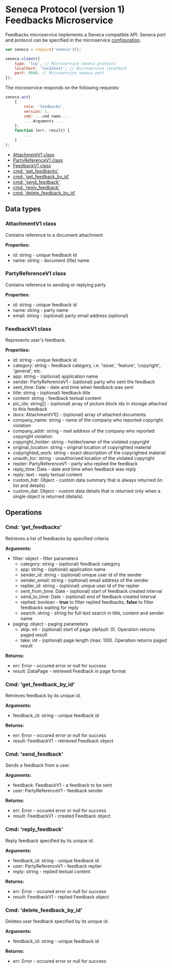 # Seneca Protocol (version 1) <br/> Feedbacks Microservice

Feedbacks microservice implements a Seneca compatible API. 
Seneca port and protocol can be specified in the microservice [configuration](Configuration.md/#api_seneca). 

```javascript
var seneca = require('seneca')();

seneca.client({
    type: 'tcp', // Microservice seneca protocol
    localhost: 'localhost', // Microservice localhost
    port: 8080, // Microservice seneca port
});
```

The microservice responds on the following requests:

```javascript
seneca.act(
    {
        role: 'feedbacks',
        version: 1,
        cmd: ...cmd name....
        ... Arguments ...
    },
    function (err, result) {
        ...
    }
);
```

* [AttachmentV1 class](#class1)
* [PartyReferenceV1 class](#class2)
* [FeedbackV1 class](#class3)
* [cmd: 'get_feedbacks'](#operation1)
* [cmd: 'get_feedback_by_id'](#operation2)
* [cmd: 'send_feedback'](#operation3)
* [cmd: 'reply_feedback'](#operation4)
* [cmd: 'delete_feedback_by_id'](#operation5)

## Data types

### <a name="class1"></a> AttachmentV1 class

Contains reference to a document attachment

**Properties:**
- id: string - unique feedback id
- name: string - document (file) name

### <a name="class2"></a> PartyReferenceV1 class

Contains reference to sending or replying party

**Properties:**
- id: string - unique feedback id
- name: string - party name
- email: string - (optional) party email address (optional)

### <a name="class3"></a> FeedbackV1 class

Represents user's feedback. 

**Properties:**
- id: string - unique feedback id
- category: string - feedback category, i.e. 'issue', 'feature', 'copyright', 'general', etc.
- app: string - (optional) application name
- sender: PartyReferenceV1 - (optional) party who sent the feedback
- sent_time: Date - date and time when feedback was sent
- title: string - (optional) feedback title
- content: string - feedback textual content
- pic_ids: string[] - (optional) array of picture block ids in storage attached to this feedback
- docs: AttachmentV1[] - (optional) array of attached documents
- company_name: string - name of the company who reported copyright violation
- company_addr: string - mail address of the company who reported copyright violation
- copyright_holder: string - holder/owner of the violated copyright
- original_location: string - original location of copyrighted material
- copyrighted_work: string - exact description of the copyrighted material
- unauth_loc: string - unauthorized location of the violated copyright
- replier: PartyReferenceV1 - party who replied the feedback
- reply_time: Date - date and time when feedback was reply
- reply: text - reply textual content
- custom_hdr: Object - custom data summary that is always returned (in list and details)
- custom_dat: Object - custom data details that is returned only when a single object is returned (details)

## Operations

### <a name="operation1"></a> Cmd: 'get_feedbacks'

Retrieves a list of feedbacks by specified criteria

**Arguments:** 
- filter: object - filter parameters
  - category: string - (optional) feedback category
  - app: string - (optional) application name
  - sender_id: string - (optional) unique user id of the sender
  - sender_email: string - (optional) email address of the sender
  - replier_id: string - (optional) unique user id of the replier
  - sent\_from\_time: Date - (optional) start of feedback created interval
  - send\_to\_time: Date - (optional) end of feedback created interval
  - replied: boolean - **true** to filter replied feedbacks, **false** to filter feedbacks waiting for reply
  - search: string - string for full text search in title, content and sender name
- paging: object - paging parameters
  - skip: int - (optional) start of page (default: 0). Operation returns paged result
  - take: int - (optional) page length (max: 100). Operation returns paged result

**Returns:**
- err: Error - occured error or null for success
- result: DataPage<FeedbackV1> - retrieved Feedback in page format

### <a name="operation2"></a> Cmd: 'get\_feedback\_by_id'

Retrieves feedback by its unique id. 

**Arguments:** 
- feedback_id: string - unique feedback id

**Returns:**
- err: Error - occured error or null for success
- result: FeedbackV1 - retrieved Feedback object

### <a name="operation3"></a> Cmd: 'send_feedback'

Sends a feedback from a user.

**Arguments:** 
- feedback: FeedbackV1 - a feedback to be sent
- user: PartyReferenceV1 - feedback sender

**Returns:**
- err: Error - occured error or null for success
- result: FeedbackV1 - created Feedback object

### <a name="operation4"></a> Cmd: 'reply_feedback'

Reply feedback specified by its unique id.

**Arguments:** 
- feedback_id: string - unique feedback id
- user: PartyReferenceV1 - feedback replier
- reply: string - replied textual content

**Returns:**
- err: Error - occured error or null for success
- result: FeedbackV1 - replied Feedback object

### <a name="operation5"></a> Cmd: 'delete\_feedback\_by_id'

Deletes user feedback specified by its unique id.

**Arguments:** 
- feedback_id: string - unique feedback id

**Returns:**
- err: Error - occured error or null for success

